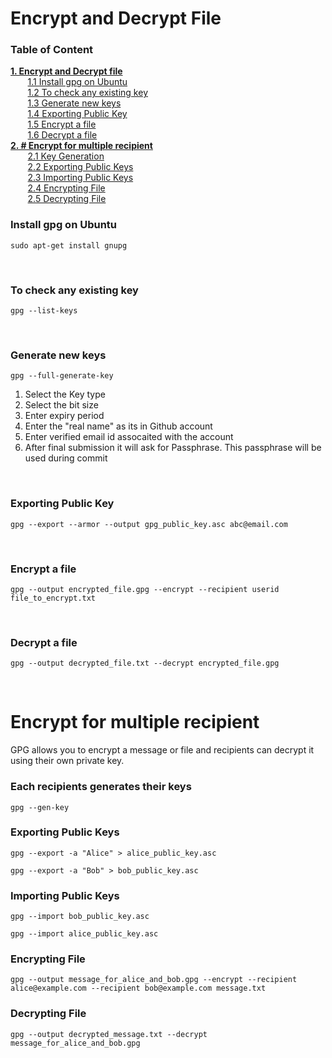 # Encrypt and Decrypt File

### Table of Content
**[1. Encrypt and Decrypt file](#encrypt-and-decrypt-file)**</br>
    &nbsp;&nbsp;&nbsp;&nbsp;&nbsp;&nbsp;&nbsp;[1.1 Install gpg on Ubuntu](#install-gpg-on-ubuntu)</br>
    &nbsp;&nbsp;&nbsp;&nbsp;&nbsp;&nbsp;&nbsp;[1.2 To check any existing key](#to-check-any-existing-key)</br>
    &nbsp;&nbsp;&nbsp;&nbsp;&nbsp;&nbsp;&nbsp;[1.3 Generate new keys](#generate-new-keys)</br>
    &nbsp;&nbsp;&nbsp;&nbsp;&nbsp;&nbsp;&nbsp;[1.4 Exporting Public Key](#exporting-public-key)</br>
    &nbsp;&nbsp;&nbsp;&nbsp;&nbsp;&nbsp;&nbsp;[1.5 Encrypt a file](#encrypt-a-file)</br>
    &nbsp;&nbsp;&nbsp;&nbsp;&nbsp;&nbsp;&nbsp;[1.6 Decrypt a file](#decrypt-a-file)</br>
**[2. # Encrypt for multiple recipient](#encrypt-for-multiple-recipient)**</br>
    &nbsp;&nbsp;&nbsp;&nbsp;&nbsp;&nbsp;&nbsp;[2.1 Key Generation](#each-recipients-generates-their-keys)</br>
    &nbsp;&nbsp;&nbsp;&nbsp;&nbsp;&nbsp;&nbsp;[2.2 Exporting Public Keys](#exporting-public-keys)</br>
    &nbsp;&nbsp;&nbsp;&nbsp;&nbsp;&nbsp;&nbsp;[2.3 Importing Public Keys](#importing-public-keys)</br>
    &nbsp;&nbsp;&nbsp;&nbsp;&nbsp;&nbsp;&nbsp;[2.4 Encrypting File](#encrypting-file)</br>
    &nbsp;&nbsp;&nbsp;&nbsp;&nbsp;&nbsp;&nbsp;[2.5 Decrypting File](#decrypting-file)</br>

### Install gpg on Ubuntu
```
sudo apt-get install gnupg
```
</br>

### To check any existing key
```
gpg --list-keys
```
</br>

### Generate new keys
```
gpg --full-generate-key
```

1. Select the Key type
2. Select the bit size
3. Enter expiry period
4. Enter the "real name" as its in Github account
5. Enter verified email id assocaited with the account
6. After final submission it will ask for Passphrase. This passphrase will be used during commit
</br>

### Exporting Public Key
```
gpg --export --armor --output gpg_public_key.asc abc@email.com
```
</br>

### Encrypt a file
```
gpg --output encrypted_file.gpg --encrypt --recipient userid file_to_encrypt.txt
```
</br>

### Decrypt a file
```
gpg --output decrypted_file.txt --decrypt encrypted_file.gpg
```
</br>

# Encrypt for multiple recipient

 GPG allows you to encrypt a message or file and recipients can decrypt it using their own private key. 

### Each recipients generates their keys 
```
gpg --gen-key
```

### Exporting Public Keys
```
gpg --export -a "Alice" > alice_public_key.asc
```
```
gpg --export -a "Bob" > bob_public_key.asc
```

### Importing Public Keys
```
gpg --import bob_public_key.asc
```
```
gpg --import alice_public_key.asc
```

### Encrypting File
```
gpg --output message_for_alice_and_bob.gpg --encrypt --recipient alice@example.com --recipient bob@example.com message.txt
```

### Decrypting File
```
gpg --output decrypted_message.txt --decrypt message_for_alice_and_bob.gpg
```

